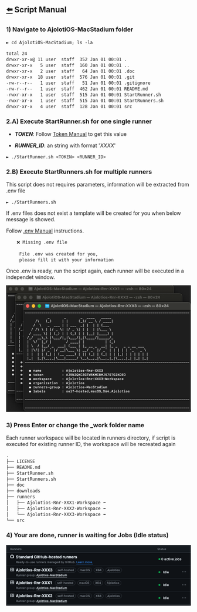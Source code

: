 ## [⬅️](./../README.md) Script Manual

### 1) Navigate to AjolotiOS-MacStadium folder

```terminal
► cd AjolotiOS-MacStadium; ls -la
```

```terminal
total 24
drwxr-xr-x@ 11 user  staff  352 Jan 01 00:01 .
drwxr-xr-x   5 user  staff  160 Jan 01 00:01 ..
drwxr-xr-x   2 user  staff   64 Jan 01 00:01 .doc
drwxr-xr-x  18 user  staff  576 Jan 01 00:01 .git
-rw-r--r--   1 user  staff   51 Jan 01 00:01 .gitignore
-rw-r--r--   1 user  staff  462 Jan 01 00:01 README.md
-rwxr-xr-x   1 user  staff  515 Jan 01 00:01 StartRunner.sh
-rwxr-xr-x   1 user  staff  515 Jan 01 00:01 StartRunners.sh
drwxr-xr-x   4 user  staff  128 Jan 01 00:01 src
```
### 2.A) Execute StartRunner.sh for one single runner

- **_TOKEN_**: Follow [Token Manual](./manual_token.md) to get this value

- **_RUNNER_ID_**: an string with format '_XXXX_' 

```terminal
► ./StartRunner.sh <TOKEN> <RUNNER_ID>
```

### 2.B) Execute StartRunners.sh  for multiple runners
This script does not requires parameters, information will be extracted from .env file
```terminal
► ./StartRunners.sh
```
If  .env files does not exist a template will be created for you when below message is showed. 

Follow [.env Manual](manual_env.md) instructions.

```terminal
	❌ Missing .env file

	 File .env was created for you,
	 please fill it with your information
```



Once .env is ready, run the script again, each runner will be executed in a independet window.

![Github Runners List](./img/img_0008.png)

### 3) Press Enter or change the _work folder name

Each runner workspace will be located in runners directory, if script is executed for existing runner ID, the workspace will be recreated again
```terminal
.
├── LICENSE
├── README.md
├── StartRunner.sh
├── StartRunners.sh
├── doc
├── downloads
├── runners
│   ├── Ajolotios-Rnr-XXX1-Workspace ⬅️
│   ├── Ajolotios-Rnr-XXX2-Workspace ⬅️
│   └── Ajolotios-Rnr-XXX3-Workspace ⬅️
└── src
```

### 4) Your are done, runner is waiting for Jobs (Idle status)

![Github Runners List](./img/img_0001.png)

